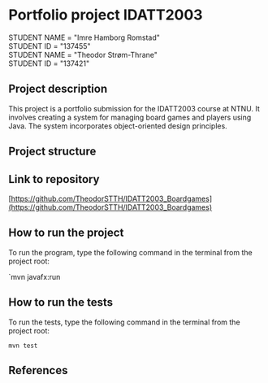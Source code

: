 # Portfolio project IDATT2003

STUDENT NAME = "Imre Hamborg Romstad"  
STUDENT ID = "137455"  
STUDENT NAME = "Theodor Strøm-Thrane"  
STUDENT ID = "137421"

## Project description

This project is a portfolio submission for the IDATT2003 course at NTNU. It involves creating a system for managing board games and players using Java. The system incorporates object-oriented design principles.

## Project structure

## Link to repository

[https://github.com/TheodorSTTH/IDATT2003_Boardgames](https://github.com/TheodorSTTH/IDATT2003_Boardgames)

## How to run the project

To run the program, type the following command in the terminal from the project root:

`mvn javafx:run

## How to run the tests

To run the tests, type the following command in the terminal from the project root:

`mvn test`

## References
